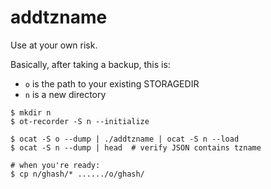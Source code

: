 # addtzname

Use at your own risk.

Basically, after taking a backup, this is:

- `o` is the path to your existing STORAGEDIR
- `n` is a new directory

```console
$ mkdir n
$ ot-recorder -S n --initialize

$ ocat -S o --dump | ./addtzname | ocat -S n --load
$ ocat -S n --dump | head  # verify JSON contains tzname

# when you're ready:
$ cp n/ghash/* ....../o/ghash/
```

